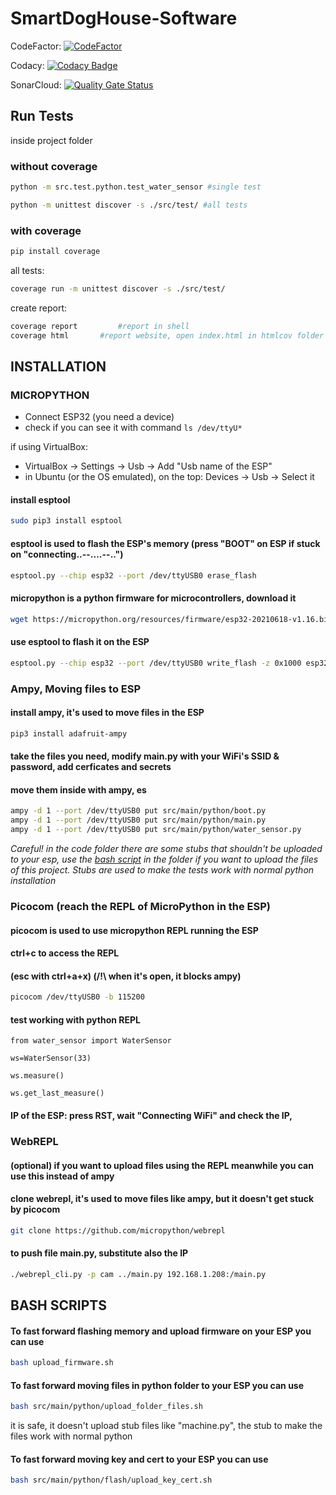 # SmartDogHouse-Software

CodeFactor: [![CodeFactor](https://www.codefactor.io/repository/github/smartdoghouse/smartdoghouse-software/badge)](https://www.codefactor.io/repository/github/smartdoghouse/smartdoghouse-software)

Codacy: [![Codacy Badge](https://app.codacy.com/project/badge/Grade/2b0b479212d047058a885b6f4ee8602e)](https://www.codacy.com/gh/SmartDogHouse/SmartDogHouse-Software/dashboard?utm_source=github.com&amp;utm_medium=referral&amp;utm_content=SmartDogHouse/SmartDogHouse-Software&amp;utm_campaign=Badge_Grade)

SonarCloud: [![Quality Gate Status](https://sonarcloud.io/api/project_badges/measure?project=SmartDogHouse_SmartDogHouse-Software&metric=alert_status)](https://sonarcloud.io/dashboard?id=SmartDogHouse_SmartDogHouse-Software)

## Run Tests
inside project folder <br> 
### without coverage
```bash
python -m src.test.python.test_water_sensor #single test
```
```bash
python -m unittest discover -s ./src/test/ #all tests
```
### with coverage
```bash
pip install coverage
```
all tests:
```bash
coverage run -m unittest discover -s ./src/test/
```
create report:
```bash
coverage report	        #report in shell
coverage html		#report website, open index.html in htmlcov folder
```


## INSTALLATION
### MICROPYTHON
 - Connect ESP32 (you need a device)
 - check if you can see it with command ```ls /dev/ttyU*```

if using VirtualBox:
 - VirtualBox -> Settings -> Usb -> Add "Usb name of the ESP"
 - in Ubuntu (or the OS emulated), on the top: Devices -> Usb -> Select it


#### install esptool
```bash
sudo pip3 install esptool
```

#### esptool is used to flash the ESP's memory (press "BOOT" on ESP if stuck on "connecting..--....--..")
```bash
esptool.py --chip esp32 --port /dev/ttyUSB0 erase_flash
```

#### micropython is a python firmware for microcontrollers, download it 
```bash
wget https://micropython.org/resources/firmware/esp32-20210618-v1.16.bin
```

#### use esptool to flash it on the ESP
```bash
esptool.py --chip esp32 --port /dev/ttyUSB0 write_flash -z 0x1000 esp32-20210618-v1.16.bin
``` 
### Ampy, Moving files to ESP
#### install ampy, it's used to move files in the ESP
```bash
pip3 install adafruit-ampy
```

#### take the files you need, modify main.py with your WiFi's SSID & password, add cerficates and secrets
#### move them inside with ampy, es
```bash
ampy -d 1 --port /dev/ttyUSB0 put src/main/python/boot.py
ampy -d 1 --port /dev/ttyUSB0 put src/main/python/main.py
ampy -d 1 --port /dev/ttyUSB0 put src/main/python/water_sensor.py
```
 _Careful! in the code folder there are some stubs that shouldn't be uploaded to your esp, 
 use the [bash script](bash-scripts) in the folder if you want to upload the files of this project.
 Stubs are used to make the tests work with normal python installation_

### Picocom (reach the REPL of MicroPython in the ESP)
#### picocom is used to use micropython REPL running the ESP 
#### ctrl+c to access the REPL
#### (esc with ctrl+a+x) (/!\ when it's open, it blocks ampy) 
```bash
picocom /dev/ttyUSB0 -b 115200
```

#### test working with python REPL
```
from water_sensor import WaterSensor

ws=WaterSensor(33)

ws.measure()

ws.get_last_measure()
```
#### IP of the ESP: press RST, wait "Connecting WiFi" and check the IP,

### WebREPL
#### (optional) if you want to upload files using the REPL meanwhile you can use this instead of ampy
#### clone webrepl, it's used to move files like ampy, but it doesn't get stuck by picocom
```bash
git clone https://github.com/micropython/webrepl
```
#### to push file main.py, substitute also the IP
```bash
./webrepl_cli.py -p cam ../main.py 192.168.1.208:/main.py
```

## BASH SCRIPTS
#### To fast forward flashing memory and upload firmware on your ESP you can use
```bash
bash upload_firmware.sh
```

#### To fast forward moving files in python folder to your ESP you can use
```bash
bash src/main/python/upload_folder_files.sh 
```
it is safe, it doesn't upload stub files like "machine.py", the stub to make the files work with normal python

#### To fast forward moving key and cert to your ESP you can use
```bash
bash src/main/python/flash/upload_key_cert.sh 
```

